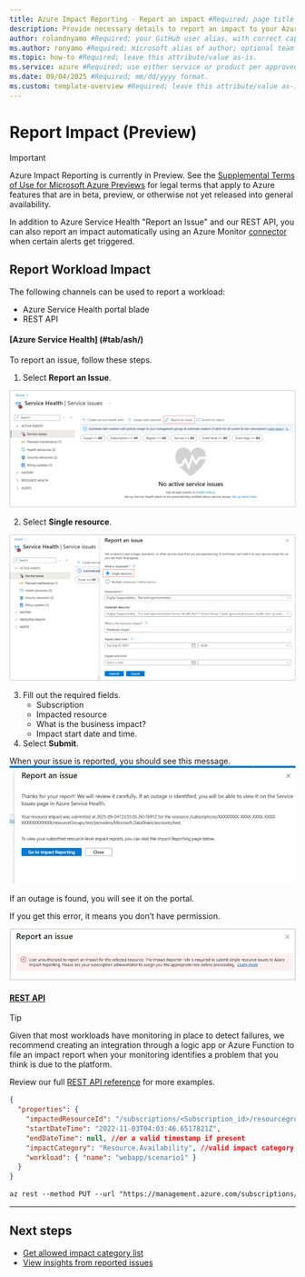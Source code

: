 ```yaml
---
title: Azure Impact Reporting - Report an impact #Required; page title is displayed in search results. Include the brand.
description: Provide necessary details to report an impact to your Azure workloads. #Required; article description that is displayed in search results. 
author: rolandnyamo #Required; your GitHub user alias, with correct capitalization.
ms.author: ronyamo #Required; microsoft alias of author; optional team alias.
ms.topic: how-to #Required; leave this attribute/value as-is.
ms.service: azure #Required; use either service or product per approved list. 
ms.date: 09/04/2025 #Required; mm/dd/yyyy format.
ms.custom: template-overview #Required; leave this attribute/value as-is.
---
```


# Report Impact (Preview)
> [!IMPORTANT]
> Azure Impact Reporting is currently in Preview. See the [Supplemental Terms of Use for Microsoft Azure Previews](https://azure.microsoft.com/support/legal/preview-supplemental-terms/) for legal terms that apply to Azure features that are in beta, preview, or otherwise not yet released into general availability.

In addition to Azure Service Health "Report an Issue" and our REST API, you can also report an impact automatically using an Azure Monitor [connector](./azure-monitor-connector.md) when certain alerts get triggered.

## Report Workload Impact

The following channels can be used to report a workload: 
* Azure Service Health portal blade
* REST API

#### [Azure Service Health] (#tab/ash/)
To report an issue, follow these steps.
1. Select **Report an Issue**.

[ ![Screenshot of the screen to report an issue.](images/report-an-issue-main.png) ](images/report-an-issue-main.png#lightbox)

2. Select **Single resource**.

[ ![Screenshot of the screen to select single resource.](images/report-an-issue-submit.png) ](images/report-an-issue-submit.png#lightbox)

3. Fill out the required fields.
    - Subscription
    - Impacted resource
    - What is the business impact?
    - Impact start date and time.
4. Select **Submit**.

When your issue is reported, you should see this message. 
[ ![Screenshot of the message your report is a success.](images/report-an-issue-success.png) ](images/report-an-issue-success.png#lightbox)

If an outage is found, you will see it on the portal.

If you get this error, it means you don’t have permission.

[ ![Screenshot of the message you don't have access.](images/report-an-issue-error.png) ](images/report-an-issue-error.png)


#### [REST API](#tab/api/)
> [!TIP]
> Given that most workloads have monitoring in place to detect failures, we recommend creating an integration through a logic app or Azure Function to file an impact report when your monitoring identifies a problem that you think is due to the platform.
>
Review our full [REST API reference](https://aka.ms/ImpactRP/APIDocs) for more examples.

```json
{
  "properties": {
    "impactedResourceId": "/subscriptions/<Subscription_id>/resourcegroups/<rg_name>/providers/Microsoft.Compute/virtualMachines/<vm_name>",
    "startDateTime": "2022-11-03T04:03:46.6517821Z",
    "endDateTime": null, //or a valid timestamp if present
    "impactCategory": "Resource.Availability", //valid impact category needed
    "workload": { "name": "webapp/scenario1" }
  }
}
```

```rest
az rest --method PUT --url "https://management.azure.com/subscriptions/<Subscription_id>/providers/Microsoft.Impact/workloadImpacts/<impact_name>?api-version=2022-11-01-preview"  --body <body_above>

```

---

## Next steps

- [Get allowed impact category list](view-impact-categories.md)
- [View insights from reported issues](view-impact-insights.md)
